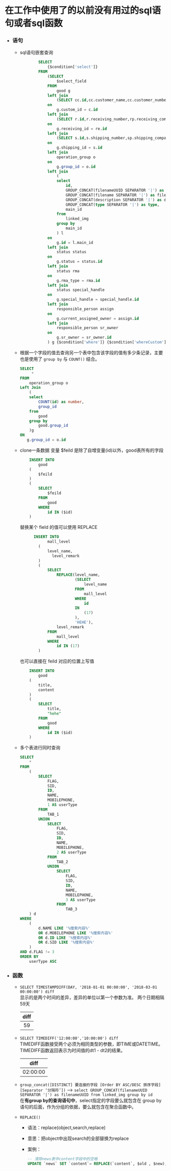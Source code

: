# 在工作中使用了的以前没有用过的sql语句或者sql函数

- ### 语句
    + sql语句嵌套查询
        
        ``` sql
                SELECT   
                    {$condition['select']}  
                FROM  
                    (SELECT  
                        $select_field  
                    FROM   
                        good g  
                    left join  
                        (SELECT cc.id,cc.customer_name,cc.customer_number,cc.customer_address,cc.post_code,cp.customer_company FROM customer cc,customer_company cp where cc.customer_company = cp.id) c  
                    on  
                        g.custom_id = c.id  
                    left join   
                        (SELECT r.id,r.receiving_number,rp.receiving_company FROM receiving r,receiving_company rp where r.receiving_company = rp.id) re  
                    on  
                        g.receiving_id = re.id  
                    left join   
                        (SELECT s.id,s.shipping_number,sp.shipping_company,s.ship_to_customer_time FROM shipping s,shipping_company sp where s.shipping_company = sp.id) s  
                    on  
                        g.shipping_id = s.id  
                    left join   
                        operation_group o  
                    on
                        g.group_id = o.id  
                    left join 
                        (  
                        select 
                            id,
                            GROUP_CONCAT(filenameUUID SEPARATOR '|') as filenameUUID,
                            GROUP_CONCAT(filename SEPARATOR '|') as filename,
                            GROUP_CONCAT(description SEPARATOR '|') as description,
                            GROUP_CONCAT(type SEPARATOR '|') as type,
                            main_id 
                        from 
                            linked_img 
                        group by 
                            main_id 
                        ) l
                    on
                        g.id = l.main_id
                    left join 
                        status status
                    on
                        g.status = status.id
                    left join 
                        status rma
                    on
                        g.rma_type = rma.id
                    left join 
                        status special_handle
                    on
                        g.special_handle = special_handle.id
                    left join 
                        responsible_person assign
                    on
                        g.current_assigned_owner = assign.id
                    left join 
                        responsible_person sr_owner
                    on
                        g.sr_owner = sr_owner.id
                    ) g {$condition['where']} {$condition['whereCustom']} {$condition['orderby']} {$condition['limit']}
        ```

    + 根据一个字段的值去查询另一个表中包含该字段的值有多少条记录，主要也是使用了 `group by` 与 ` COUNT() ` 结合。
        
        ``` sql
        SELECT
             *
        FROM 
            operation_group o
        Left Join
            (
            select 
                COUNT(id) as number,
                group_id 
            from 
                good 
            group by 
                good.group_id            
            )g
        ON
           g.group_id = o.id
        ```

    + clone一条数据
        变量 $feild 是除了自增变量(id)以外，good表所有的字段
        ```sql
            INSERT INTO 
                good
            (
                $feild
            ) 
            (
                SELECT 
                    $feild
                FROM 
                    good
                WHERE 
                    id IN ($id)
            )
        ```

        替换某个 field 的值可以使用 REPLACE 

        ```sql
              INSERT INTO 
                    mall_level
                (
                    level_name,
                      level_remark
                ) 
                (
                    SELECT 
                        REPLACE(level_name, 
                                (SELECT 
                                    level_name 
                                FROM 
                                    mall_level 
                                WHERE 
                                    id 
                                IN 
                                    (17)
                                ), 
                                'HEHE'),
                        level_remark
                    FROM 
                        mall_level
                    WHERE 
                        id IN (17)
                )
        ```

        也可以直接在 feild 对应的位置上写值
        
        ```sql
            INSERT INTO 
                good
            (
                title,
                content
            ) 
            (
                SELECT 
                    title,
                    "hehe"
                FROM 
                    good
                WHERE 
                    id IN ($id)
            )
        ```
    + 多个表进行同时查询
        
        ```sql
        SELECT
            *
        FROM
            (
                SELECT
                    FLAG,
                    SID,
                    ID,
                    NAME,
                    MOBILEPHONE,
                    1 AS userType
                FROM
                    TAB_1
                UNION
                    SELECT
                        FLAG,
                        SID,
                        ID,
                        NAME,
                        MOBILEPHONE,
                        2 AS userType
                    FROM
                        TAB_2
                    UNION
                        SELECT
                            FLAG,
                            SID,
                            ID,
                            NAME,
                            MOBILEPHONE,
                            3 AS userType
                        FROM
                            TAB_3
            ) d
        WHERE
            (
                d.NAME LIKE '%搜索内容%'
                OR d.MOBILEPHONE LIKE '%搜索内容%'
                OR d.ID LIKE '%搜索内容%'
                OR d.SID LIKE '%搜索内容%'
            )
        AND d.FLAG != 3
        ORDER BY
            userType ASC

        ```


- ### 函数
    + `SELECT TIMESTAMPDIFF(DAY, '2018-01-01 00:00:00', '2018-03-01 00:00:00') diff`  
        显示的是两个时间的差异，差异的单位以第一个参数为准。 两个日期相隔59天

        | diff |
        | :---: |
        | 59 |
    
    + `SELECT TIMEDIFF('12:00:00','10:00:00') diff`  
        TIMEDIFF函数接受两个必须为相同类型的参数，即TIME或DATETIME。TIMEDIFF函数返回表示为时间值的dt1 - dt2的结果。

        | diff |
        | :---: |
        | 02:00:00 |

    + `group_concat([DISTINCT] 要连接的字段 [Order BY ASC/DESC 排序字段] [Separator ‘分隔符’])` -->  `select GROUP_CONCAT(filenameUUID SEPARATOR '|') as filenameUUID from linked_img group by id `  
        在**有group by的查询语句中**，select指定的字段要么就包含在 group by 语句的后面，作为分组的依据，要么就包含在聚合函数中。

    + `REPLACE()`
        * 语法：replace(object,search,replace)
        * 意思：把object中出现search的全部替换为replace
        * 案例：
        
            ```sql
            -- 清除news表中content字段中的空格  
            UPDATE `news` SET `content`= REPLACE(`content`, $old , $new);
            ```

